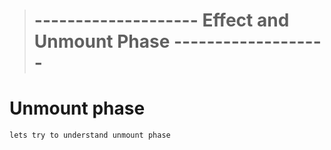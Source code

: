 ># -------------------- Effect and Unmount Phase -------------------


# Unmount phase

    lets try to understand unmount phase